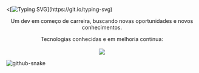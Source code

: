 <[![Typing SVG](https://readme-typing-svg.herokuapp.com/?color=471BA6&size=35&center=true&vCenter=true&width=1000&lines=Olá+Terráqueos!+Eu+sou+o+Gustavo;)](https://git.io/typing-svg)

<div align="center">
    <p> Um dev em começo de carreira, buscando novas oportunidades e novos conhecimentos.</p>
</div>

<div>
    <p align="center"> Tecnologias conhecidas e em melhoria contínua:
        <br>
        <br>
        <a href="https://skillicons.dev">
            <img src="https://skillicons.dev/icons?i=js,html,css,git,mysql">
        </a>
    </p>
</div>

<picture>
  <source media="(prefers-color-scheme: dark)" srcset="github-snake-dark.svg" />
  <source media="(prefers-color-scheme: light)" srcset="github-snake.svg" />
  <img alt="github-snake" src="github-snake.svg" />
</picture>
